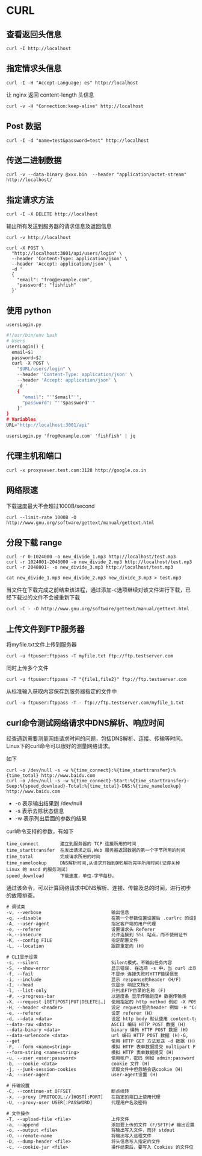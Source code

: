# CURL


## 查看返回头信息

```shell
curl -I http://localhost
```

## 指定情求头信息

```shell
curl -I -H "Accept-Language: es" http://localhost
```

让 nginx 返回 content-length 头信息
```shell
curl -v -H "Connection:keep-alive" http://localhost
```

## Post 数据

```shell
curl -I -d "name=test&password=test" http://localhost
```

## 传送二进制数据

```shell
curl -v --data-binary @xxx.bin  --header "application/octet-stream" http://localhost/
```

## 指定请求方法

```shell
curl -I -X DELETE http://localhost
```

输出所有发送到服务器的请求信息及返回信息

```shell
curl -v http://localhost
```

```shell
curl -X POST \
  "http://localhost:3001/api/users/login" \
  --header 'Content-Type: application/json' \
  --header 'Accept: application/json' \
  -d '
  {
    "email": "frog@example.com",
    "password": "fishfish"
  }'
```

## 使用 python
`usersLogin.py`
```python
#!/usr/bin/env bash
# Users
usersLogin() {
  email=$1
  password=$2
  curl -X POST \
    "$URL/users/login" \
    --header 'Content-Type: application/json' \
    --header 'Accept: application/json' \
    -d '
    {
      "email": "'"$email"'",
      "password": "'"$password"'"
    }'
}
# Variables
URL="http://localhost:3001/api"
```
```shell
usersLogin.py 'frog@example.com' 'fishfish' | jq
```
## 代理主机和端口

```shell
curl -x proxysever.test.com:3128 http://google.co.in
```

## 网络限速

下载速度最大不会超过1000B/second
```shell
curl --limit-rate 1000B -O http://www.gnu.org/software/gettext/manual/gettext.html
```

## 分段下载 range

```shell
curl -r 0-1024000 -o new_divide_1.mp3 http://localhost/test.mp3
curl -r 1024001-2048000 -o new_divide_2.mp3 http://localhost/test.mp3
curl -r 2048001- -o new_divide_3.mp3 http://localhost/test.mp3

cat new_divide_1.mp3 new_divide_2.mp3 new_divide_3.mp3 > test.mp3

```

当文件在下载完成之前结束该进程，通过添加`-C`选项继续对该文件进行下载，已经下载过的文件不会被重新下载
```shell
curl -C - -O http://www.gnu.org/software/gettext/manual/gettext.html
```

## 上传文件到FTP服务器

将myfile.txt文件上传到服务器
```shell
curl -u ftpuser:ftppass -T myfile.txt ftp://ftp.testserver.com
```
同时上传多个文件
```shell
curl -u ftpuser:ftppass -T "{file1,file2}" ftp://ftp.testserver.com
```
从标准输入获取内容保存到服务器指定的文件中
```shell
curl -u ftpuser:ftppass -T - ftp://ftp.testserver.com/myfile_1.txt
```

## curl命令测试网络请求中DNS解析、响应时间

经查遇到需要测量网络请求时间的问题，包括DNS解析、连接、传输等时间。Linux下的curl命令可以很好的测量网络请求。

如下
```shell
curl -o /dev/null -s -w %{time_connect}:%{time_starttransfer}:%{time_total} http://www.baidu.com
curl -o /dev/null -s -w %{time_connect}-Start:%{time_starttransfer}-Seep:%{speed_download}-Total:%{time_total}-DNS:%{time_namelookup} http://www.baidu.com
```


- -o 表示输出结果到 /dev/null
- -s 表示去除状态信息
- -w 表示列出后面的参数的结果

curl命令支持的参数，有如下
```text
time_connect        建立到服务器的 TCP 连接所用的时间
time_starttransfer  在发出请求之后,Web 服务器返回数据的第一个字节所用的时间
time_total          完成请求所用的时间
time_namelookup     DNS解析时间,从请求开始到DNS解析完毕所用时间(记得关掉 Linux 的 nscd 的服务测试)
speed_download      下载速度，单位-字节每秒。
```

通过该命令，可以计算网络请求中DNS解析、连接、传输及总的时间，进行初步的故障排查。

```txt
# 调试类
-v, --verbose                          输出信息
-q, --disable                          在第一个参数位置设置后 .curlrc 的设置直接失效，这个参数会影响到 -K, --config 
-A, --user-agent                       指定客户端的用户代理
-e, --referer                          设置请求头 Referer
-k,--insecure                          允许连接到 SSL 站点，而不使用证书
-K, --config FILE                      指定配置文件
-L, --location                         跟踪重定向 (H)

# CLI显示设置
-s, --silent                           Silent模式。不输出任务内容
-S, --show-error                       显示错误. 在选项 -s 中，当 curl 出现错误时将显示
-f, --fail                             不显示 连接失败时HTTP错误信息
-i, --include                          显示 response的header (H/F)
-I, --head                             仅显示 响应文档头
-l, --list-only                        只列出FTP目录的名称 (F)
-#, --progress-bar                     以进度条 显示传输进度# 数据传输类
-X, --request [GET|POST|PUT|DELETE|…]  使用指定的 http method 例如 -X POST
-H, --header <header>                  设定 request里的header 例如 -H "Content-Type: application/json"
-e, --referer                          设定 referer (H)
-d, --data <data>                      设定 http body 默认使用 content-type application/x-www-form-urlencoded (H)    
--data-raw <data>                      ASCII 编码 HTTP POST 数据 (H)    
--data-binary <data>                   binary 编码 HTTP POST 数据 (H)    
--data-urlencode <data>                url 编码 HTTP POST 数据 (H)-G, 
--get                                  使用 HTTP GET 方法发送 -d 数据 (H)
-F, --form <name=string>               模拟 HTTP 表单数据提交 multipart POST (H)    
--form-string <name=string>            模拟 HTTP 表单数据提交 (H)
-u, --user <user:password>             使用帐户，密码 例如 admin:password
-b, --cookie <data>                    cookie 文件 (H)
-j, --junk-session-cookies             读取文件中但忽略会话cookie (H)
-A, --user-agent                       user-agent设置 (H)

# 传输设置
-C, --continue-at OFFSET               断点续转
-x, --proxy [PROTOCOL://]HOST[:PORT]   在指定的端口上使用代理
-U, --proxy-user USER[:PASSWORD]       代理用户名及密码

# 文件操作
-T, --upload-file <file>               上传文件
-a, --append                           添加要上传的文件 (F/SFTP)# 输出设置
-o, --output <file>                    将输出写入文件，而非 stdout
-O, --remote-name                      将输出写入远程文件
-D, --dump-header <file>               将头信息写入指定的文件
-c, --cookie-jar <file>                操作结束后，要写入 Cookies 的文件位
```
